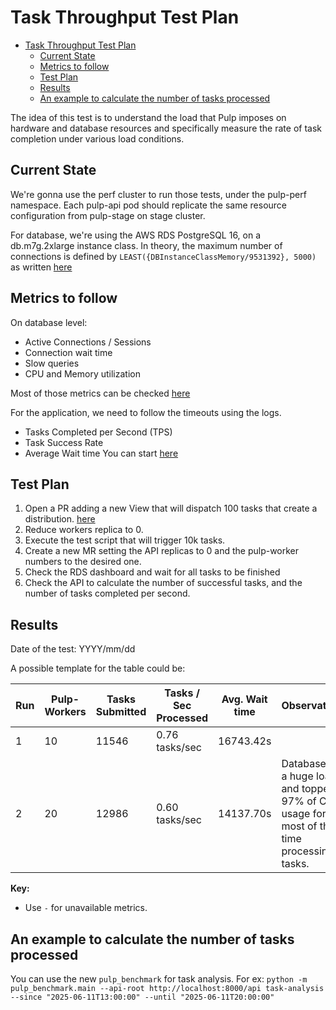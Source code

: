 # Task Throughput Test Plan

<!--toc:start-->
- [Task Throughput Test Plan](#task-throughput-test-plan)
  - [Current State](#current-state)
  - [Metrics to follow](#metrics-to-follow)
  - [Test Plan](#test-plan)
  - [Results](#results)
  - [An example to calculate the number of tasks processed](#an-example-to-calculate-the-number-of-tasks-processed)
<!--toc:end-->

The idea of this test is to understand the load that Pulp imposes on hardware and database 
resources and specifically measure the rate of task completion under various load conditions.

## Current State
We're gonna use the perf cluster to run those tests, under the pulp-perf namespace.
Each pulp-api pod should replicate the same resource configuration from pulp-stage 
on stage cluster.

For database, we're using the AWS RDS PostgreSQL 16, on a db.m7g.2xlarge instance class.
In theory, the maximum number of connections is defined by `LEAST({DBInstanceClassMemory/9531392}, 5000)`
as written [here](https://docs.aws.amazon.com/AmazonRDS/latest/UserGuide/CHAP_Limits.html#RDS_Limits.MaxConnections)

## Metrics to follow
On database level:
- Active Connections / Sessions
- Connection wait time
- Slow queries
- CPU and Memory utilization

Most of those metrics can be checked [here](https://us-east-1.console.aws.amazon.com/rds/home?region=us-east-1#database:id=pulp-prod;is-cluster=false)

For the application, we need to follow the timeouts using the logs.
- Tasks Completed per Second (TPS)
- Task Success Rate
- Average Wait time
You can start [here](https://grafana.app-sre.devshift.net/explore?schemaVersion=1&panes=%7B%22vse%22%3A%7B%22datasource%22%3A%22P1A97A9592CB7F392%22%2C%22queries%22%3A%5B%7B%22id%22%3A%22%22%2C%22region%22%3A%22us-east-1%22%2C%22namespace%22%3A%22%22%2C%22refId%22%3A%22A%22%2C%22queryMode%22%3A%22Logs%22%2C%22expression%22%3A%22fields+%40logStream%2C+%40message%2C++kubernetes.namespace_name+%7C+filter+%40logStream+like+%2Fpulp-stage_pulp-%28worker%7Capi%7Ccontent%29%2F%5Cn%5Cn%5Cn%5Cn%22%2C%22statsGroups%22%3A%5B%5D%2C%22datasource%22%3A%7B%22type%22%3A%22cloudwatch%22%2C%22uid%22%3A%22P1A97A9592CB7F392%22%7D%2C%22logGroups%22%3A%5B%7B%22arn%22%3A%22arn%3Aaws%3Alogs%3Aus-east-1%3A744086762512%3Alog-group%3Acrcs02ue1.pulp-stage%3A*%22%2C%22name%22%3A%22crcs02ue1.pulp-stage%22%2C%22accountId%22%3A%22744086762512%22%7D%5D%7D%5D%2C%22range%22%3A%7B%22from%22%3A%22now-30m%22%2C%22to%22%3A%22now%22%7D%7D%7D&orgId=1)

## Test Plan

1. Open a PR adding a new View that will dispatch 100 tasks that create a distribution. [here](https://github.com/pulp/pulp-service/pull/535)
2. Reduce workers replica to 0.
3. Execute the test script that will trigger 10k tasks.
4. Create a new MR setting the API replicas to 0 and the pulp-worker numbers to the desired one.
5. Check the RDS dashboard and wait for all tasks to be finished
6. Check the API to calculate the number of successful tasks, and the number of tasks completed per second.

## Results
Date of the test: YYYY/mm/dd

A possible template for the table could be:

| Run  | Pulp-Workers | Tasks Submitted | Tasks / Sec Processed | Avg. Wait time | Observations  |
|------|--------------|-----------------|-----------------------|----------------|---------------|
| 1    | 10           | 11546           | 0.76 tasks/sec        | 16743.42s      | |
| 2    | 20           | 12986           | 0.60 tasks/sec        | 14137.70s      | Database got a huge load and topped 97% of CPU usage for most of the time processing tasks. | 


**Key:**
- Use `-` for unavailable metrics.

## An example to calculate the number of tasks processed
You can use the new `pulp_benchmark` for task analysis. For ex:
`python -m pulp_benchmark.main --api-root http://localhost:8000/api task-analysis --since "2025-06-11T13:00:00" --until "2025-06-11T20:00:00"`
